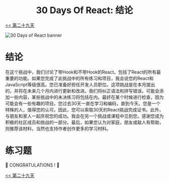 <div align="center">
  <h1> 30 Days Of React: 结论</h1>
</div>

[<< 第二十九天](../29_explore/29_explore-CN.md)

![30 Days of React banner](../images/30_days_of_react_banner_day_30.jpg)

# 结论

在这个挑战中，我们讨论了带Hook和不带Hook的React。包括了React的所有最重要的功能。如果您完成了此挑战中的所有练习和项目，我会说您的React和JavaScript等级很高。您已准备好担任开发人员职位。这项挑战是在本月提出的，并将在未来几个月内进行更新和改进。我们将纠正语法和拼写错误。可能会添加一些内容，某些挑战中的未决练习将包括在内。最好在某个时候进行检查，因为可能会有一些有趣的项目。您过去30天一直在学习和编码，直到今天。您是一个特殊的人，值得您的认可。因此，您可以索取30天的React挑战完成证书。此外，与朋友和家人一起庆祝您的成功。我会在另一个挑战或课程中见到您。感谢您成为积极的社区成员和挑战的一部分。最后，如果您认为对家庭，朋友或敌人有帮助，则推荐该材料，当然也支持作者创作更多的学习材料。

# 练习题

🎉 CONGRATULATIONS ! 🎉

[<< 第二十九天](../29_explore/29_explore-CN.md)

